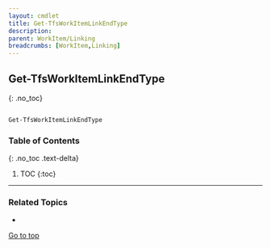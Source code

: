 ```yaml
---
layout: cmdlet
title: Get-TfsWorkItemLinkEndType
description: 
parent: WorkItem/Linking
breadcrumbs: [WorkItem,Linking]
---
```

## Get-TfsWorkItemLinkEndType
{: .no_toc}



```powershell

Get-TfsWorkItemLinkEndType
```

### Table of Contents
{: .no_toc .text-delta}

1. TOC
{:toc}

-----

### Related Topics

* 


[Go to top](#get-tfsworkitemlinkendtype)

